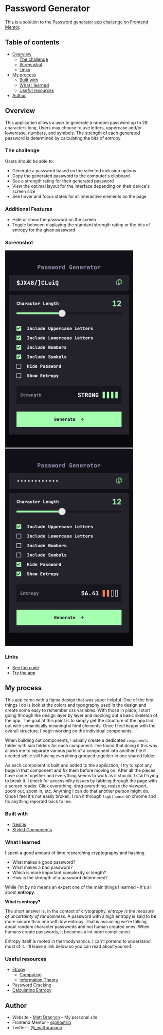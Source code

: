 # Password Generator

This is a solution to the [Password generator app challenge on Frontend Mentor](https://www.frontendmentor.io/challenges/password-generator-app-Mr8CLycqjh).

## Table of contents

- [Overview](#overview)
  - [The challenge](#the-challenge)
  - [Screenshot](#screenshot)
  - [Links](#links)
- [My process](#my-process)
  - [Built with](#built-with)
  - [What I learned](#what-i-learned)
  - [Useful resources](#useful-resources)
- [Author](#author)

## Overview

This application allows a user to generate a random password up to 28 characters long. Users may choose to use letters, uppercase and/or lowercase, numbers, and symbols. The strength of each generated password is determined by calculating the bits of entropy.

### The challenge

Users should be able to:

- Generate a password based on the selected inclusion options
- Copy the generated password to the computer's clipboard
- See a strength rating for their generated password
- View the optimal layout for the interface depending on their device's screen size
- See hover and focus states for all interactive elements on the page

### Additional Features

- Hide or show the password on the screen
- Toggle between displaying the standard strength rating or the bits of entropy for the given password

### Screenshot

![primary features](../images/password1.png) ![additional features](../images/password2.png)

### Links

- [See the code](https://github.com/mattbrannon/coding-challenges/tree/main/password-generator)
- [Try the app](https://mattbrannon-password-generator.vercel.app/)

## My process

This app came with a figma design that was super helpful. One of the first things I do is look at the colors and typography used in the design and create some easy to remember css variables. With those in place, I start going through the design layer by layer and mocking out a basic skeleton of the app. The goal at this point is to simply get the structure of the app laid out with semantically meaningful html elements. Once I feel happy with the overall structure, I begin working on the individual components.

When building out components, I usually create a dedicated `components` folder with sub folders for each component. I've found that doing it this way allows me to separate various parts of a component into another file if needed while still having everything grouped together in one shared folder.

As each component is built and added to the application, I try to spot any bugs in that component and fix them before moving on. After all the pieces have come together and everything seems to work as it should, I start trying to break it. I check for accessibility issues by tabbing through the page with a screen reader. Click everything, drag everything, resize the viewport, zoom out, zoom in, etc. Anything I can do that another person might do. Once I feel it's not easily broken, I run it through `lighthouse` on chrome and fix anything reported back to me.

### Built with

- [Next.js](https://nextjs.org/)
- [Styled Components](https://styled-components.com/)

### What I learned

I spent a good amount of time researching cryptography and hashing.

- What makes a good password?
- What makes a bad password?
- Which is more important complexity or length?
- How is the strength of a password determined?

While I'm by no means an expert one of the main things I learned - it's all about **entropy**.

**What is entropy?**

The short answer is, in the context of crytography, _entropy is the measure of uncertainty of randomness_. A password with a high entropy is said to be more secure than one with low entropy. That is assuming we're talking about random character passwords and not human created ones. When humans create passwords, it becomes a lot more complicated.

Entropy itself is rooted in thermodynamics. I can't pretend to understand most of it. I'll leave a link below so you can read about yourself.

### Useful resources

- [Etropy](https://en.wikipedia.org/wiki/Entropy)
  - [Computing](<https://en.wikipedia.org/wiki/Entropy_(computing)>)
  - [Information Theory](<https://en.wikipedia.org/wiki/Entropy_(information_theory)>)
- [Password Cracking](https://auth0.com/blog/defending-against-password-cracking-understanding-the-math/)
- [Calculating Entropy](https://billatnapier.medium.com/the-wonderful-world-of-hashing-some-biba-entropy-calculations-and-virtually-every-hashing-7aa6ce293109)

## Author

- Website - [Matt Brannon](https://www.mattbrannon.dev) - My personal site
- Frontend Mentor - [@ghostrib](https://www.frontendmentor.io/profile/ghostrib)
- Twitter - [@\_mattbrannon](https://www.twitter.com/_mattbrannon)
